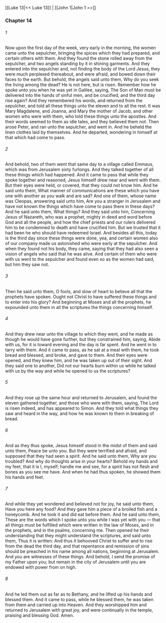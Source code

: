 [[Luke 13|<< Luke 13]]  |  [[John 1|John 1 >>]]

### Chapter 14
###### 1
Now upon the first day of the week, very early in the morning, the women came unto the sepulcher, bringing the spices which they had prepared, and certain others with them. And they found the stone rolled away from the sepulcher, and two angels standing by it in shining garments. And they entered into the sepulcher and, not finding the body of the Lord Jesus, they were much perplexed thereabout, and were afraid, and bowed down their faces to the earth. But behold, the angels said unto them, Why do you seek the living among the dead? He is not here, but is risen. Remember how he spoke unto you when he was yet in Galilee, saying, The Son of Man must be delivered into the hands of sinful men, and be crucified, and the third day rise again? And they remembered his words, and returned from the sepulcher, and told all these things unto the eleven and to all the rest. It was Mary Magdalene, and Joanna, and Mary the mother of Jacob, and other women who were with them, who told these things unto the apostles. And their words seemed to them as idle tales, and they believed them not. Then arose Peter, and ran unto the sepulcher, and went in. And he beheld the linen clothes laid by themselves. And he departed, wondering in himself at that which had come to pass.

###### 2
And behold, two of them went that same day to a village called Emmaus, which was from Jerusalem sixty furlongs. And they talked together of all these things which had happened. And it came to pass that while they spoke together and reasoned, Jesus himself drew near and went with them. But their eyes were held, or covered, that they could not know him. And he said unto them, What manner of communications are these which you have one with another as you walk and are sad? And one of them, whose name was Cleopas, answering said unto him, Are you a stranger in Jerusalem and have not known the things which have come to pass there in these days? And he said unto them, What things? And they said unto him, Concerning Jesus of Nazareth, who was a prophet, mighty in deed and word before God and all the people, and how the chief priests and our rulers delivered him to be condemned to death and have crucified him. But we trusted that it had been he who should have redeemed Israel. And besides all this, today is the third day since these things were done, yea, and certain women also of our company made us astonished who were early at the sepulcher. And when they found not his body, they came, saying that they had also seen a vision of angels who said that he was alive. And certain of them who were with us went to the sepulcher and found even so as the women had said, but him they saw not.

###### 3
Then he said unto them, O fools, and slow of heart to believe all that the prophets have spoken. Ought not Christ to have suffered these things and to enter into his glory? And beginning at Moses and all the prophets, he expounded unto them in all the scriptures the things concerning himself.

###### 4
And they drew near unto the village to which they went, and he made as though he would have gone further, but they constrained him, saying, Abide with us, for it is toward evening and the day is far spent. And he went in to tarry with them. And it came to pass, as he sat at a meal with them, he took bread and blessed, and broke, and gave to them. And their eyes were opened, and they knew him, and he was taken up out of their sight. And they said one to another, Did not our hearts burn within us while he talked with us by the way and while he opened to us the scriptures?

###### 5
And they rose up the same hour and returned to Jerusalem, and found the eleven gathered together, and those who were with them, saying, The Lord is risen indeed, and has appeared to Simon. And they told what things they saw and heard in the way, and how he was known to them in breaking of bread.

###### 6
And as they thus spoke, Jesus himself stood in the midst of them and said unto them, Peace be unto you. But they were terrified and afraid, and supposed that they had seen a spirit. And he said unto them, Why are you troubled? And why do thoughts arise in your hearts? Behold my hands and my feet, that it is I, myself; handle me and see, for a spirit has not flesh and bones as you see me have. And when he had thus spoken, he showed them his hands and feet.

###### 7
And while they yet wondered and believed not for joy, he said unto them, Have you here any food? And they gave him a piece of a broiled fish and a honeycomb. And he took it and did eat before them. And he said unto them, These are the words which I spoke unto you while I was yet with you — that all things must be fulfilled which were written in the law of Moses, and in the prophets, and in the psalms, concerning me. Then opened he their understanding that they might understand the scriptures, and said unto them, Thus it is written: And thus it behooved Christ to suffer and to rise from the dead the third day, and that repentance and remission of sins should be preached in his name among all nations, beginning at Jerusalem. And you are witnesses of these things. And behold, I send the promise of my Father upon you; but remain in the city of Jerusalem until you are endowed with power from on high.

###### 8
And he led them out as far as to Bethany, and he lifted up his hands and blessed them. And it came to pass, while he blessed them, he was taken from them and carried up into Heaven. And they worshipped him and returned to Jerusalem with great joy, and were continually in the temple, praising and blessing God. Amen.